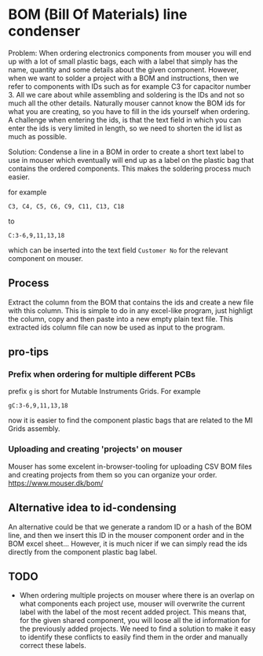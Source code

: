 # BOM (Bill Of Materials) line condenser

Problem: When ordering electronics components from mouser you will end up with a lot of small plastic bags, each with a label that simply has the name, quantity and some details about the given component. However, when we want to solder a project with a BOM and instructions, then we refer to components with IDs such as for example C3 for capacitor number 3. All we care about while assembling and soldering is the IDs and not so much all the other details. Naturally mouser cannot know the BOM ids for what you are creating, so you have to fill in the ids yourself when ordering. A challenge when entering the ids, is that the text field in which you can enter the ids is very limited in length, so we need to shorten the id list as much as possible.

Solution: Condense a line in a BOM in order to create a short text label to use in mouser which eventually will end up as a label on the plastic bag that contains the ordered components. This makes the soldering process much easier.

for example
```
C3, C4, C5, C6, C9, C11, C13, C18
```
to
```
C:3-6,9,11,13,18
```
which can be inserted into the text field `Customer No` for the relevant component on mouser.

## Process
Extract the column from the BOM that contains the ids and create a new file with this column. This is simple to do in any excel-like program, just highligt the column, copy and then paste into a new empty plain text file.
This extracted ids column file can now be used as input to the program.

## pro-tips
### Prefix when ordering for multiple different PCBs
prefix `g` is short for Mutable Instruments Grids.
For example
```
gC:3-6,9,11,13,18
```
now it is easier to find the component plastic bags that are related to the MI Grids assembly.

### Uploading and creating 'projects' on mouser
Mouser has some excelent in-browser-tooling for uploading CSV BOM files and creating projects from them so you can organize your order. https://www.mouser.dk/bom/

## Alternative idea to id-condensing
An alternative could be that we generate a random ID or a hash of the BOM line, and then we insert this ID in the mouser component order and in the BOM excel sheet... However, it is much nicer if we can simply read the ids directly from the component plastic bag label.

## TODO
- When ordering multiple projects on mouser where there is an overlap on what components each project use, mouser will overwrite the current label with the label of the most recent added project. This means that, for the given shared component, you will loose all the id information for the previously added projects. We need to find a solution to make it easy to identify these conflicts to easily find them in the order and manually correct these labels.
